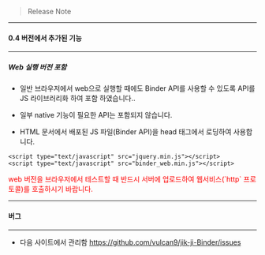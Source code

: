 > Release Note

--------------------------------------------
#### 0.4 버전에서 추가된 기능
--------------------------------------------

##### Web 실행 버전 포함
* 일반 브라우저에서 web으로 실행할 때에도 Binder API를 사용할 수 있도록
  API를 JS 라이브러리화 하여 포함 하였습니다..

* 일부 native 기능이 필요한 API는 포함되지 않습니다.
* HTML 문서에서 배포된 JS 파일(Binder API)을 head 태그에서 로딩하여 사용합니다.
```
<script type="text/javascript" src="jquery.min.js"></script>
<script type="text/javascript" src="binder_web.min.js"></script>
```

<div style="color:red;">web 버전을 브라우저에서 테스트할 때 반드시 서버에 업로드하여 웹서비스(`http` 프로토콜)를 호출하시기 바랍니다.</div>

--------------------------------------------
#### 버그
--------------------------------------------

* 다음 사이트에서 관리함
https://github.com/vulcan9/jik-ji-Binder/issues


